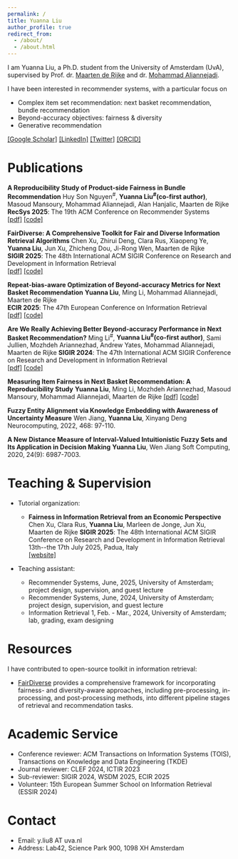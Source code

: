 ```yaml
---
permalink: /
title: Yuanna Liu
author_profile: true
redirect_from: 
  - /about/
  - /about.html
---
```


I am Yuanna Liu, a Ph.D. student from the University of Amsterdam (UvA), supervised by Prof. dr. [Maarten de Rijke](https://staff.fnwi.uva.nl/m.derijke/bio/) and dr. [Mohammad Aliannejadi](https://aliannejadi.com/). 


I have been interested in recommender systems, with a particular focus on
- Complex item set recommendation: next basket recommendation, bundle recommendation 
- Beyond-accuracy objectives: fairness & diversity
- Generative recommendation


[[Google Scholar]](https://scholar.google.com/citations?user=MGGTtO4AAAAJ) [[LinkedIn]](https://www.linkedin.com/in/yuanna-liu-b37443317/) [[Twitter]](https://x.com/YuannaLiu6) [[ORCID]](https://orcid.org/0000-0002-9868-6578)



Publications
======

**A Reproducibility Study of Product-side Fairness in Bundle Recommendation**
Huy Son Nguyen<sup>#</sup>, **Yuanna Liu<sup>#</sup>(co-first author)**, Masoud Mansoury, Mohammad Aliannejadi, Alan Hanjalic, Maarten de Rijke       
**RecSys 2025**: The 19th ACM Conference on Recommender Systems            
[[pdf]](https://arxiv.org/pdf/2507.14352) [[code]](https://github.com/L2R-UET/Fairness_Bundle_RecSys25)

**FairDiverse: A Comprehensive Toolkit for Fair and Diverse Information Retrieval Algorithms**
Chen Xu, Zhirui Deng, Clara Rus, Xiaopeng Ye, **Yuanna Liu**, Jun Xu, Zhicheng Dou, Ji-Rong Wen, Maarten de Rijke      
**SIGIR 2025**: The 48th International ACM SIGIR Conference on Research and Development in Information Retrieval          
[[pdf]](https://dl.acm.org/doi/abs/10.1145/3726302.3730280) [[code]](https://github.com/XuChen0427/FairDiverse)

**Repeat-bias-aware Optimization of Beyond-accuracy Metrics for Next Basket Recommendation**
**Yuanna Liu**, Ming Li, Mohammad Aliannejadi, Maarten de Rijke    
**ECIR 2025**: The 47th European Conference on Information Retrieval          
[[pdf]](https://link.springer.com/chapter/10.1007/978-3-031-88708-6_14) [[code]](https://github.com/lynEcho/Repbias_NBR)

**Are We Really Achieving Better Beyond-accuracy Performance in Next Basket Recommendation?**
Ming Li<sup>#</sup>, **Yuanna Liu<sup>#</sup>(co-first author)**, Sami Jullien, Mozhdeh Ariannezhad, Andrew Yates, Mohammad Aliannejadi, Maarten de Rijke
**SIGIR 2024**: The 47th International ACM SIGIR Conference on Research and Development in Information Retrieval     
[[pdf]](https://dl.acm.org/doi/abs/10.1145/3626772.3657835) [[code]](https://github.com/lynEcho/TREX)

**Measuring Item Fairness in Next Basket Recommendation: A Reproducibility Study**
**Yuanna Liu**, Ming Li, Mozhdeh Ariannezhad, Masoud Mansoury, Mohammad Aliannejadi, Maarten de Rijke
[[pdf]](https://link.springer.com/chapter/10.1007/978-3-031-56066-8_18) [[code]](https://github.com/lynEcho/NBR-fairness)

**Fuzzy Entity Alignment via Knowledge Embedding with Awareness of Uncertainty Measure**
Wen Jiang, **Yuanna Liu**, Xinyang Deng
Neurocomputing, 2022, 468: 97-110.

**A New Distance Measure of Interval-Valued Intuitionistic Fuzzy Sets and Its Application in Decision Making**
**Yuanna Liu**, Wen Jiang 
Soft Computing, 2020, 24(9): 6987-7003.


Teaching & Supervision
====== 
* Tutorial organization: 
  - **Fairness in Information Retrieval from an Economic Perspective**
    Chen Xu, Clara Rus, **Yuanna Liu**, Marleen de Jonge, Jun Xu, Maarten de Rijke 
    **SIGIR 2025**: The 48th International ACM SIGIR Conference on Research and Development in Information Retrieval
    13th--the 17th July 2025, Padua, Italy      
    [[website]](https://economic-fairness-ir.github.io/)     
  
* Teaching assistant: 
  - Recommender Systems, June, 2025, University of Amsterdam; project design, supervision, and guest lecture
  - Recommender Systems, June, 2024, University of Amsterdam; project design, supervision, and guest lecture
  - Information Retrieval 1, Feb. - Mar., 2024, University of Amsterdam; lab, grading, exam designing


Resources
======
I have contributed to open-source toolkit in information retrieval:
* [FairDiverse](https://github.com/XuChen0427/FairDiverse) provides a comprehensive framework for incorporating fairness- and diversity-aware approaches, including pre-processing, in-processing, and post-processing methods, into different pipeline stages of retrieval and recommendation tasks.


Academic Service
====== 
* Conference reviewer: ACM Transactions on Information Systems (TOIS), Transactions on Knowledge and Data Engineering (TKDE)  
* Journal reviewer: CLEF 2024, ICTIR 2023 
* Sub-reviewer: SIGIR 2024, WSDM 2025, ECIR 2025
* Volunteer: 15th European Summer School on Information Retrieval (ESSIR 2024)



Contact
======
* Email: y.liu8 AT uva.nl
* Address: Lab42, Science Park 900, 1098 XH Amsterdam



